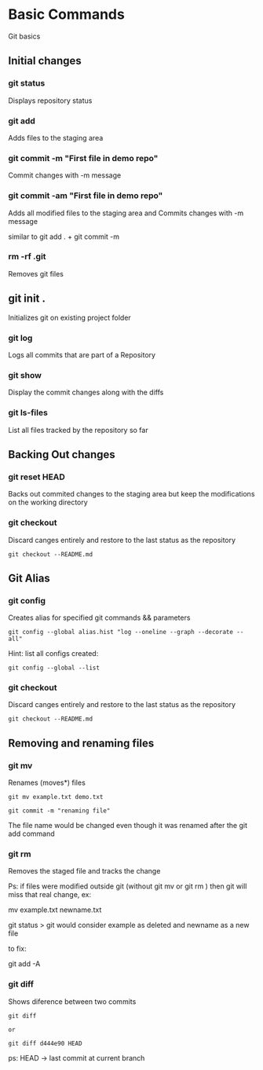 # Basic Commands

Git basics 

## Initial changes

### git status

Displays repository status

### git add

Adds files to the staging area

### git commit -m "First file in demo repo"

Commit changes with -m message

### git commit -am "First file in demo repo"

Adds all modified files to the staging area and  Commits changes with -m message 

similar to git add . + git commit -m


### rm -rf .git

Removes git files 

## git init .
 
Initializes git  on existing project folder

### git log 

Logs all commits that are part of a Repository

### git show

Display the commit changes along with the diffs

### git ls-files

List all files tracked by the repository so far

## Backing Out changes

### git reset HEAD

Backs out commited changes to the staging area but keep the modifications on the working directory

### git checkout

Discard canges entirely and restore to the last status as the repository

```
git checkout --README.md
```


## Git Alias

### git config

Creates alias for specified git commands && parameters

```
git config --global alias.hist "log --oneline --graph --decorate --all"
```

Hint: list all configs created:

```
git config --global --list
```

### git checkout

Discard canges entirely and restore to the last status as the repository

```
git checkout --README.md
```
 
## Removing and renaming files

### git mv 

Renames (moves*) files

```
git mv example.txt demo.txt 

git commit -m "renaming file"
```

The file name would be changed even though it was renamed after the  git add command

### git rm

Removes the staged file and tracks the change


Ps: if files were modified outside git (without git mv or git rm ) then git will miss that real change, ex:

mv example.txt newname.txt 

git status > git would consider example as deleted and newname as a new file 

to fix:

git add -A 

### git diff 

Shows diference between two commits 

```
git diff 

or

git diff d444e90 HEAD
```

ps: HEAD -> last commit at current branch

